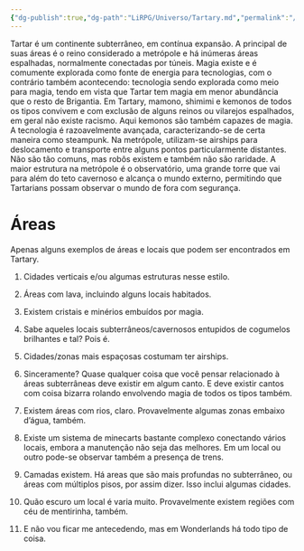 ```yaml
---
{"dg-publish":true,"dg-path":"LiRPG/Universo/Tartary.md","permalink":"/li-rpg/universo/tartary/","created":"2025-01-10T21:49:24.917-03:00","updated":"2025-01-12T02:31:37.695-03:00"}
---
```



Tartar é um continente subterrâneo, em contínua expansão. A principal de suas áreas é o reino considerado a metrópole e há inúmeras áreas espalhadas, normalmente conectadas por túneis. Magia existe e é comumente explorada como fonte de energia para tecnologias, com o contrário também acontecendo: tecnologia sendo explorada como meio para magia, tendo em vista que Tartar tem magia em menor abundância que o resto de Brigantia. Em Tartary, mamono, shimimi e kemonos de todos os tipos convivem e com exclusão de alguns reinos ou vilarejos espalhados, em geral não existe racismo. Aqui kemonos são também capazes de magia. A tecnologia é razoavelmente avançada, caracterizando-se de certa maneira como steampunk. Na metrópole, utilizam-se airships para deslocamento e transporte entre alguns pontos particularmente distantes. Não são tão comuns, mas robôs existem e também não são raridade. A maior estrutura na metrópole é o observatório, uma grande torre que vai para além do teto cavernoso e alcança o mundo externo, permitindo que Tartarians possam observar o mundo de fora com segurança.

# Áreas

Apenas alguns exemplos de áreas e locais que podem ser encontrados em Tartary.

<!-- restart numbering -->

1. Cidades verticais e/ou algumas estruturas nesse estilo.
    
2. Áreas com lava, incluindo alguns locais habitados.
    
3. Existem cristais e minérios embuídos por magia.
    
4. Sabe aqueles locais subterrâneos/cavernosos entupidos de cogumelos brilhantes e tal? Pois é.
    
5. Cidades/zonas mais espaçosas costumam ter airships.
    
6. Sinceramente? Quase qualquer coisa que você pensar relacionado à áreas subterrâneas deve existir em algum canto. E deve existir cantos com coisa bizarra rolando envolvendo magia de todos os tipos também.
    
7. Existem áreas com rios, claro. Provavelmente algumas zonas embaixo d’água, também.
    
8. Existe um sistema de minecarts bastante complexo conectando vários locais, embora a manutenção não seja das melhores. Em um local ou outro pode-se observar também a presença de trens.
    
9. Camadas existem. Há areas que são mais profundas no subterrâneo, ou áreas com múltiplos pisos, por assim dizer. Isso inclui algumas cidades.
    
10. Quão escuro um local é varia muito. Provavelmente existem regiões com céu de mentirinha, também.
    
11. E não vou ficar me antecedendo, mas em Wonderlands há todo tipo de coisa.